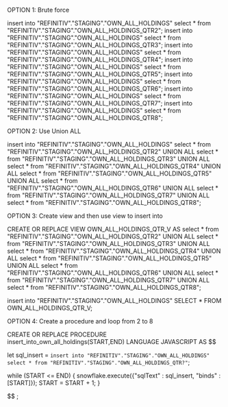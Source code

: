 OPTION 1: Brute force 

insert into "REFINITIV"."STAGING"."OWN_ALL_HOLDINGS" select * from "REFINITIV"."STAGING"."OWN_ALL_HOLDINGS_QTR2"; insert into "REFINITIV"."STAGING"."OWN_ALL_HOLDINGS" select * from "REFINITIV"."STAGING"."OWN_ALL_HOLDINGS_QTR3"; insert into "REFINITIV"."STAGING"."OWN_ALL_HOLDINGS" select * from "REFINITIV"."STAGING"."OWN_ALL_HOLDINGS_QTR4"; insert into "REFINITIV"."STAGING"."OWN_ALL_HOLDINGS" select * from "REFINITIV"."STAGING"."OWN_ALL_HOLDINGS_QTR5"; insert into "REFINITIV"."STAGING"."OWN_ALL_HOLDINGS" select * from "REFINITIV"."STAGING"."OWN_ALL_HOLDINGS_QTR6"; insert into "REFINITIV"."STAGING"."OWN_ALL_HOLDINGS" select * from "REFINITIV"."STAGING"."OWN_ALL_HOLDINGS_QTR7"; insert into "REFINITIV"."STAGING"."OWN_ALL_HOLDINGS" select * from "REFINITIV"."STAGING"."OWN_ALL_HOLDINGS_QTR8";

 
OPTION 2: Use Union ALL

insert into "REFINITIV"."STAGING"."OWN_ALL_HOLDINGS" 
select * from "REFINITIV"."STAGING"."OWN_ALL_HOLDINGS_QTR2"
UNION ALL
select * from "REFINITIV"."STAGING"."OWN_ALL_HOLDINGS_QTR3"
UNION ALL 
select * from "REFINITIV"."STAGING"."OWN_ALL_HOLDINGS_QTR4"
UNION ALL
select * from "REFINITIV"."STAGING"."OWN_ALL_HOLDINGS_QTR5"
UNION ALL
select * from "REFINITIV"."STAGING"."OWN_ALL_HOLDINGS_QTR6"
UNION ALL
select * from "REFINITIV"."STAGING"."OWN_ALL_HOLDINGS_QTR7"
UNION ALL
select * from "REFINITIV"."STAGING"."OWN_ALL_HOLDINGS_QTR8";

 

OPTION 3: Create view and then use view to insert into

CREATE OR REPLACE VIEW OWN_ALL_HOLDINGS_QTR_V 
AS
select * from "REFINITIV"."STAGING"."OWN_ALL_HOLDINGS_QTR2"
UNION ALL
select * from "REFINITIV"."STAGING"."OWN_ALL_HOLDINGS_QTR3"
UNION ALL 
select * from "REFINITIV"."STAGING"."OWN_ALL_HOLDINGS_QTR4"
UNION ALL
select * from "REFINITIV"."STAGING"."OWN_ALL_HOLDINGS_QTR5"
UNION ALL
select * from "REFINITIV"."STAGING"."OWN_ALL_HOLDINGS_QTR6"
UNION ALL
select * from "REFINITIV"."STAGING"."OWN_ALL_HOLDINGS_QTR7"
UNION ALL
select * from "REFINITIV"."STAGING"."OWN_ALL_HOLDINGS_QTR8";

 


insert into "REFINITIV"."STAGING"."OWN_ALL_HOLDINGS" SELECT * FROM OWN_ALL_HOLDINGS_QTR_V;

 
OPTION 4: Create a procedure and loop from 2 to 8

 

CREATE OR REPLACE PROCEDURE insert_into_own_all_holdings(START,END)
LANGUAGE JAVASCRIPT
AS
$$
 
  let sql_insert = `
   insert into "REFINITIV"."STAGING"."OWN_ALL_HOLDINGS" 
   select * from "REFINITIV"."STAGING"."OWN_ALL_HOLDINGS_QTR?"
`;

 

  while (START <= END) {
    snowflake.execute({"sqlText" : sql_insert, "binds" : [START]});
    START = START + 1;
  }
   
$$
;
